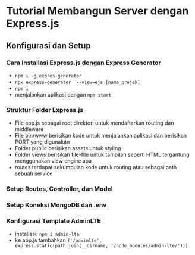 # Tutorial Membangun Server dengan Express.js

## Konfigurasi dan Setup

### Cara Installasi Express.js dengan Express Generator

- `npm i -g expres-generator`
- `npx express-generator  --view=ejs [nama_projek]`
- `npm i`
- menjalankan aplikasi dengan `npm start`

### Struktur Folder Express.js

- File app.js sebagai root direktori untuk mendaftarkan routing dan middleware
- File bin/www berisikan kode untuk menjalankan aplikasi dan berisikan PORT yang digunakan
- Folder public berisikan assets untuk styling
- Folder views berisikan file-file untuk tampilan seperti HTML tergantung menggunakan view engine apa
- routes terdapat sekumpulan kode untuk routing atau sebagai path sebuah service

### Setup Routes, Controller, dan Model

### Setup Koneksi MongoDB dan .env

### Konfigurasi Template AdminLTE

- installasi: `npm i admin-lte`
- ke app.js tambahkan `('/adminlte', express.static(path.join(__dirname, '/node_modules/admin-lte/')))`
